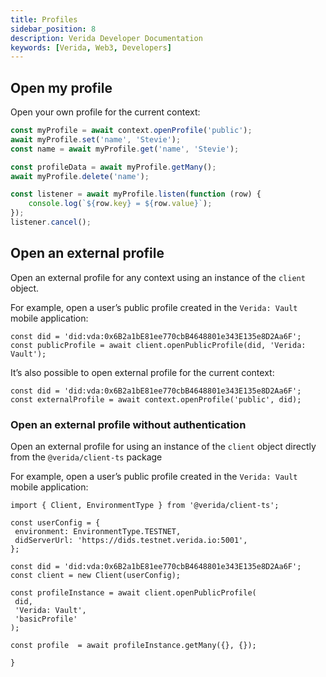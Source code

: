 ```yaml
---
title: Profiles
sidebar_position: 8
description: Verida Developer Documentation
keywords: [Verida, Web3, Developers]
---
```


## Open my profile

Open your own profile for the current context:

```jsx
const myProfile = await context.openProfile('public');
await myProfile.set('name', 'Stevie');
const name = await myProfile.get('name', 'Stevie');

const profileData = await myProfile.getMany();
await myProfile.delete('name');

const listener = await myProfile.listen(function (row) {
	console.log(`${row.key} = ${row.value}`);
});
listener.cancel();
```

## Open an external profile

Open an external profile for any context using an instance of the `client` object.

For example, open a user’s public profile created in the `Verida: Vault` mobile application:

```tsx
const did = 'did:vda:0x6B2a1bE81ee770cbB4648801e343E135e8D2Aa6F';
const publicProfile = await client.openPublicProfile(did, 'Verida: Vault');
```

It’s also possible to open external profile for the current context:

```tsx
const did = 'did:vda:0x6B2a1bE81ee770cbB4648801e343E135e8D2Aa6F';
const externalProfile = await context.openProfile('public', did);
```

### Open an external profile without authentication

Open an external profile for using an instance of the `client` object directly from the `@verida/client-ts` package

For example, open a user’s public profile created in the `Verida: Vault` mobile application:

```tsx
import { Client, EnvironmentType } from '@verida/client-ts';

const userConfig = {
 environment: EnvironmentType.TESTNET,
 didServerUrl: 'https://dids.testnet.verida.io:5001',
};

const did = 'did:vda:0x6B2a1bE81ee770cbB4648801e343E135e8D2Aa6F';
const client = new Client(userConfig);

const profileInstance = await client.openPublicProfile(
 did,
 'Verida: Vault',
 'basicProfile'
);

const profile  = await profileInstance.getMany({}, {});

}
```
